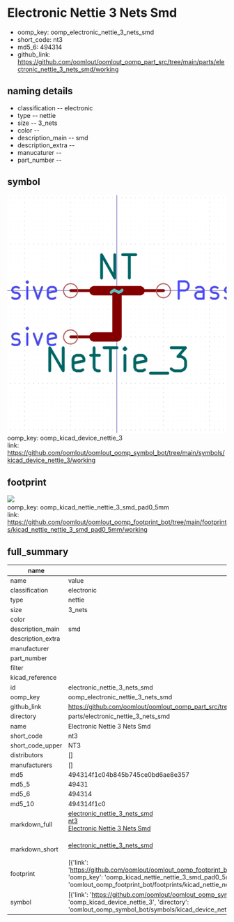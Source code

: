# Electronic Nettie 3 Nets Smd

  
* oomp_key: oomp_electronic_nettie_3_nets_smd 
* short_code: nt3
* md5_6: 494314  
* github_link: https://github.com/oomlout/oomlout_oomp_part_src/tree/main/parts/electronic_nettie_3_nets_smd/working  
## naming details
* classification -- electronic
* type -- nettie
* size -- 3_nets
* color -- 
* description_main -- smd
* description_extra -- 
* manucaturer -- 
* part_number -- 



## symbol

![](symbol/0/working/working_600.png)  
oomp_key: oomp_kicad_device_nettie_3  
link: https://github.com/oomlout/oomlout_oomp_symbol_bot/tree/main/symbols/kicad_device_nettie_3/working  

## footprint

![](footprint/0/working/working_600.png)  
oomp_key: oomp_kicad_nettie_nettie_3_smd_pad0_5mm  
link: https://github.com/oomlout/oomlout_oomp_footprint_bot/tree/main/footprints/kicad_nettie_nettie_3_smd_pad0_5mm/working  

## full_summary
| name | value | 
| --- | --- | 
| name | value | 
| classification | electronic | 
| type | nettie | 
| size | 3_nets | 
| color |  | 
| description_main | smd | 
| description_extra |  | 
| manufacturer |  | 
| part_number |  | 
| filter |  | 
| kicad_reference |  | 
| id | electronic_nettie_3_nets_smd | 
| oomp_key | oomp_electronic_nettie_3_nets_smd | 
| github_link | https://github.com/oomlout/oomlout_oomp_part_src/tree/main/parts/electronic_nettie_3_nets_smd/working | 
| directory | parts/electronic_nettie_3_nets_smd | 
| name | Electronic Nettie 3 Nets Smd | 
| short_code | nt3 | 
| short_code_upper | NT3 | 
| distributors | [] | 
| manufacturers | [] | 
| md5 | 494314f1c04b845b745ce0bd6ae8e357 | 
| md5_5 | 49431 | 
| md5_6 | 494314 | 
| md5_10 | 494314f1c0 | 
| markdown_full | [electronic_nettie_3_nets_smd](https://github.com/oomlout/oomlout_oomp_part_src/tree/main/parts/electronic_nettie_3_nets_smd/working)<br>[nt3](https://github.com/oomlout/oomlout_oomp_part_src/tree/main/parts/electronic_nettie_3_nets_smd/working)<br>[Electronic Nettie 3 Nets Smd](https://github.com/oomlout/oomlout_oomp_part_src/tree/main/parts/electronic_nettie_3_nets_smd/working)<br><br> | 
| markdown_short | [electronic_nettie_3_nets_smd](https://github.com/oomlout/oomlout_oomp_part_src/tree/main/parts/electronic_nettie_3_nets_smd/working)<br><br> | 
| footprint | [{'link': 'https://github.com/oomlout/oomlout_oomp_footprint_bot/tree/main/foootprntss/kicad_nettie_nettie_3_smd_pad0_5mm', 'oomp_key': 'oomp_kicad_nettie_nettie_3_smd_pad0_5mm', 'directory': 'oomlout_oomp_footprint_bot/footprints/kicad_nettie_nettie_3_smd_pad0_5mm//working/working.kicad_mod'}] | 
| symbol | [{'link': 'https://github.com/oomlout/oomlout_oomp_symbol_bot/tree/main/symbols/kicad_device_nettie_3', 'oomp_key': 'oomp_kicad_device_nettie_3', 'directory': 'oomlout_oomp_symbol_bot/symbols/kicad_device_nettie_3//working/working.kicad_sym'}] | 
